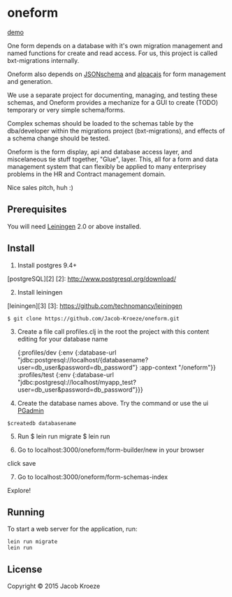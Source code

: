 # oneform
[demo](http://oneformacc.herokuapp.com/)

One form depends on a database with it's own migration management and
named functions for create and read access. For us,
this project is called bxt-migrations internally.

Oneform also depends on [JSONschema](http://jsonschema.org) and
[alpacajs](http://alpacajs.org) for form management and generation.

We use a separate project for documenting, managing, and testing these
schemas, and Oneform provides a mechanize for a GUI to create (TODO)
temporary or very simple schema/forms.

Complex schemas should be loaded to the schemas table by the
dba/developer within the migrations project (bxt-migrations), and effects of a schema change should be tested.

Oneform is the form display, api and database access layer, and
miscelaneous tie stuff together, "Glue", layer. This, all for a form
and data management system that can flexibly be applied to many
enterprisey problems in the HR and Contract management domain.

Nice sales pitch, huh :)

## Prerequisites

You will need [Leiningen][1] 2.0 or above installed.

[1]: https://github.com/technomancy/leiningen

## Install

1. Install postgres 9.4+

[postgreSQL][2]
[2]: http://www.postgresql.org/download/

2. Install leiningen

[leiningen][3]
[3]: https://github.com/technomancy/leiningen

    $ git clone https://github.com/Jacob-Kroeze/oneform.git

3. Create a file call profiles.clj in the root the project with this content editing for your database name

    {:profiles/dev
     {:env
      {:database-url
       "jdbc:postgresql://localhost/{databasename?user=db_user&password=db_password"}
       :app-context "/oneform"}}
       :profiles/test
     {:env
      {:database-url
       "jdbc:postgresql://localhost/myapp_test?user=db_user&password=db_password"}}}

4. Create the database names above. Try the command or use the ui [PGadmin][4]

[4]: http://www.pgadmin.org/download/
    
    $createdb databasename

5. Run
    $ lein run migrate
    $ lein run

6. Go to localhost:3000/oneform/form-builder/new in your browser

click save

7. Go to localhost:3000/oneform/form-schemas-index

Explore!

## Running

To start a web server for the application, run:

    lein run migrate
    lein run

## License

Copyright © 2015 Jacob Kroeze

